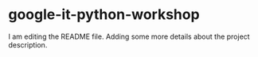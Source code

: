# google-it-python-workshop
I am editing the README file. Adding some more details about the project description.
